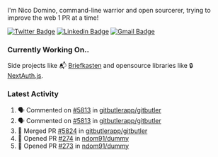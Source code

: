 
I'm Nico Domino, command-line warrior and open sourcerer, trying to improve the web 1 PR at a time!

[![Twitter Badge](https://img.shields.io/badge/-@ndom91-1ca0f1?style=flat-square&labelColor=1ca0f1&logo=twitter&logoColor=white&link=https://twitter.com/ndom91)](https://twitter.com/ndom91) [![Linkedin Badge](https://img.shields.io/badge/-ndom91-blue?style=flat-square&logo=Linkedin&logoColor=white&link=https://www.linkedin.com/in/ndom91/)](https://www.linkedin.com/in/ndom91/) [![Gmail Badge](https://img.shields.io/badge/-yo@ndo.dev-c14438?style=flat-square&logo=mail.ru&logoColor=white&link=mailto:yo@ndo.dev)](mailto:yo@ndo.dev)

### Currently Working On..

Side projects like 📬 [Briefkasten](https://briefkastenhq.com) and opensource libraries like 🔒 [NextAuth.js](https://github.com/nextauthjs/next-auth).

<!--START_SECTION_PROFILE_VIEWS:readme-info-->
<!--END_SECTION_PROFILE_VIEWS:readme-info-->

<!--START_SECTION_DAILY_COMMIT:readme-info-->
<!--END_SECTION_DAILY_COMMIT:readme-info-->

<!--START_SECTION_WEEKLY_COMMIT:readme-info-->
<!--END_SECTION_WEEKLY_COMMIT:readme-info-->

### Latest Activity

<!--START_SECTION:activity-->
1. 🗣 Commented on [#5813](https://github.com/gitbutlerapp/gitbutler/pull/5813#issuecomment-2539357781) in [gitbutlerapp/gitbutler](https://github.com/gitbutlerapp/gitbutler)
2. 🗣 Commented on [#5813](https://github.com/gitbutlerapp/gitbutler/pull/5813#issuecomment-2539357383) in [gitbutlerapp/gitbutler](https://github.com/gitbutlerapp/gitbutler)
3. 🎉 Merged PR [#5824](https://github.com/gitbutlerapp/gitbutler/pull/5824) in [gitbutlerapp/gitbutler](https://github.com/gitbutlerapp/gitbutler)
4. 💪 Opened PR [#274](https://github.com/ndom91/dummy/pull/274) in [ndom91/dummy](https://github.com/ndom91/dummy)
5. 💪 Opened PR [#273](https://github.com/ndom91/dummy/pull/273) in [ndom91/dummy](https://github.com/ndom91/dummy)
<!--END_SECTION:activity-->
